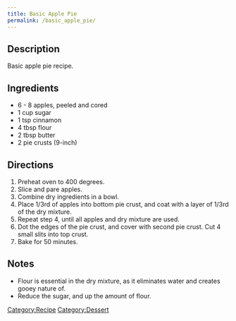 ```yaml
---
title: Basic Apple Pie
permalink: /basic_apple_pie/
---
```


Description
-----------

Basic apple pie recipe.

Ingredients
-----------

-   6 - 8 apples, peeled and cored
-   1 cup sugar
-   1 tsp cinnamon
-   4 tbsp flour
-   2 tbsp butter
-   2 pie crusts (9-inch)

Directions
----------

1.  Preheat oven to 400 degrees.
2.  Slice and pare apples.
3.  Combine dry ingredients in a bowl.
4.  Place 1/3rd of apples into bottom pie crust, and coat with a layer of 1/3rd of the dry mixture.
5.  Repeat step 4, until all apples and dry mixture are used.
6.  Dot the edges of the pie crust, and cover with second pie crust. Cut 4 small slits into top crust.
7.  Bake for 50 minutes.

Notes
-----

-   Flour is essential in the dry mixture, as it eliminates water and creates gooey nature of.
-   Reduce the sugar, and up the amount of flour.

[Category:Recipe](/Category:Recipe "wikilink") [Category:Dessert](/Category:Dessert "wikilink")